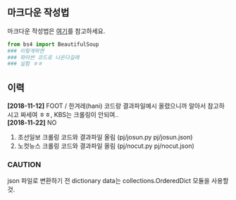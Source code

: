 ## 마크다운 작성법

마크다운 작성법은
[여기](https://github.com/sejong-interface/Interface_Manual/wiki/Git-%EC%8B%9C%EC%9E%91%ED%95%98%EA%B8%B0%233-README.md-%ED%8C%8C%EC%9D%BC-%EC%9E%91%EC%84%B1%ED%95%98%EA%B8%B0!)를 참고하세요.

```python
from bs4 import BeautifulSoup
### 이렇게하면
### 파이썬 코드로 나온다길래
### 실험 ㅎㅎ
```
## 이력
**[2018-11-12]** FOOT / 한겨레(hani) 코드랑 결과파일예시 올렸으니까 알아서 참고하시고 짜세여 ㅎㅎ, KBS는 크롤링이 안되여..  
**[2018-11-22]** NO
  1. 조선일보 크롤링 코드와 결과파일 올림 (pj/josun.py  pj/josun.json)  
  2. 노컷뉴스 크롤링 코드와 결과파일 올림 (pj/nocut.py  pj/nocut.json)  

### CAUTION
json 파일로 변환하기 전 dictionary data는 collections.OrderedDict 모듈을 사용할 것.
